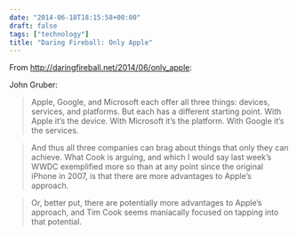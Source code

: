 ```yaml
---
date: "2014-06-18T18:15:58+00:00"
draft: false
tags: ["technology"]
title: "Daring Fireball: Only Apple"
---
```

From http://daringfireball.net/2014/06/only_apple:

John Gruber:

>Apple, Google, and Microsoft each offer all three things: devices, services, and platforms. But each has a different starting point. With Apple it’s the device. With Microsoft it’s the platform. With Google it’s the services.

>And thus all three companies can brag about things that only they can achieve. What Cook is arguing, and which I would say last week’s WWDC exemplified more so than at any point since the original iPhone in 2007, is that there are more advantages to Apple’s approach.

>Or, better put, there are potentially more advantages to Apple’s approach, and Tim Cook seems maniacally focused on tapping into that potential.
